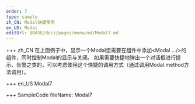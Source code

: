 ```yaml
--- 
order: 7
type: sample
zh_CN: Modal快捷使用
en_US: Modal 
editUrl: $BASE/docs/pages/menu/md/Modal7.md
---
```


+++ zh_CN
在上面例子中，显示一个Modal您需要在组件中添加&lt;Modal .../&gt;的组件，同时控制Modal的显示与关闭。
   如果需要快捷地弹出一个对话框进行提示、告警之类的，可以考虑使用这个快捷的调用方式（通过调用Modal.method方法调用）。


+++ en_US
Modal7

+++ SampleCode
fileName: Modal7
